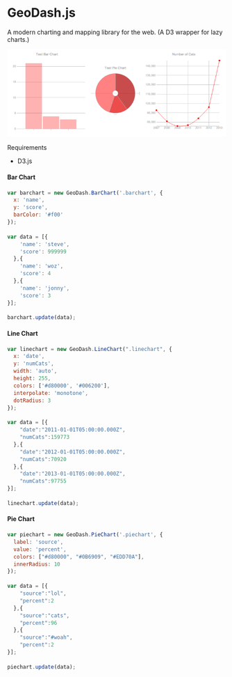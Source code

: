 GeoDash.js
=======

A modern charting and mapping library for the web. (A D3 wrapper for lazy charts.)

![Image](test/geodashcharts.png?raw=true)


Requirements
 - D3.js

#### Bar Chart
```javascript
var barchart = new GeoDash.BarChart('.barchart', {
  x: 'name',
  y: 'score',
  barColor: '#f00'
});

var data = [{
    'name': 'steve',
    'score': 999999
  },{
    'name': 'woz',
    'score': 4
  },{
    'name': 'jonny',
    'score': 3
}];

barchart.update(data);
```

#### Line Chart
```javascript
var linechart = new GeoDash.LineChart(".linechart", {
  x: 'date',
  y: 'numCats',
  width: 'auto',
  height: 255,
  colors: ['#d80000', '#006200'],
  interpolate: 'monotone',
  dotRadius: 3
});

var data = [{
    "date":"2011-01-01T05:00:00.000Z",
    "numCats":159773
  },{
    "date":"2012-01-01T05:00:00.000Z",
    "numCats":70920
  },{
    "date":"2013-01-01T05:00:00.000Z",
    "numCats":97755
}];

linechart.update(data);
```

#### Pie Chart
```javascript
var piechart = new GeoDash.PieChart('.piechart', {
  label: 'source',
  value: 'percent',
  colors: ["#d80000", "#0B6909", "#EDD70A"],
  innerRadius: 10
});

var data = [{
    "source":"lol",
    "percent":2
  },{
    "source":"cats",
    "percent":96
  },{
    "source":"#woah",
    "percent":2
}];

piechart.update(data);
```
